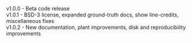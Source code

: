 v1.0.0 - Beta code release <br>
v1.0.1 - BSD-3 license, expanded ground-truth docs, show line-credits, miscellaneous fixes <br>
v1.0.2 - New documentation, plant improvements, disk and reproducibility improvements